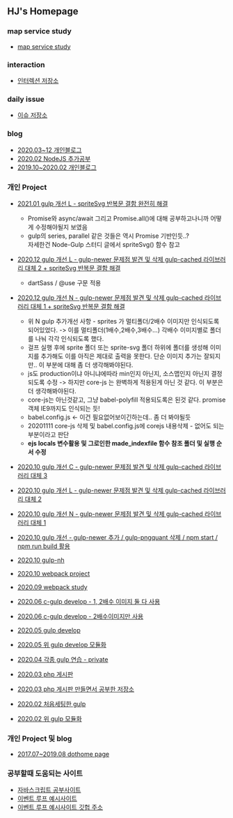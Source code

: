## HJ's Homepage

### map service study
* [map service study](https://github.com/hyungju-lee/map-service)

### interaction
* [인터렉션 저장소](https://github.com/hyungju-lee/hyungju-lee-interactions)

### daily issue
* [이슈 저장소](https://github.com/hyungju-lee/daily-issue)

### blog
* [2020.03~12 개인블로그](https://hyungju-lee.github.io/)  
* [2020.02 NodeJS 추가공부](https://hyungju-lee.github.io/nodejs/)  
* [2019.10~2020.02 개인블로그](https://hyungju-lee.github.io/prev-hyungju-lee-private/)  

### 개인 Project
* [2021.01 gulp 개선 L - spriteSvg 반복문 결함 완전히 해결](https://github.com/hyungju-lee/private-hj/tree/master/private/20210119_gulpdevelop)

    * Promise와 async/await 그리고 Promise.all()에 대해 공부하고나니까 어떻게 수정해야될지 보였음
    * gulp의 series, parallel 같은 것들은 역시 Promise 기반인듯..?  
      자세한건 Node-Gulp 스터디 글에서 spriteSvg() 함수 참고
  
* [2020.12 gulp 개선 L - gulp-newer 문제점 발견 및 삭제 gulp-cached 라이브러리 대체 2 + spriteSvg 반복문 결함 해결](https://github.com/hyungju-lee/private-hj/tree/master/private/20201106_gulpdevelop)

    * dartSass / @use 구문 적용
  
* [2020.12 gulp 개선 N - gulp-newer 문제점 발견 및 삭제 gulp-cached 라이브러리 대체 1 + spriteSvg 반복문 결함 해결](https://github.com/hyungju-lee/private-hj/tree/master/private/20201106_lifeshoppine)

    * 위 N gulp 추가개선 사항 - sprites 가 멀티폴더/2배수 이미지만 인식되도록 되어있었다. -> 이를 멀티폴더(1배수,2배수,3배수...) 각배수 이미지별로 폴더를 나눠 각각 인식되도록 했다.
    * 걸프 실행 후에 sprite 폴더 또는 sprite-svg 폴더 하위에 폴더를 생성해 이미지를 추가해도 이를 아직은 제대로 출력을 못한다. 단순 이미지 추가는 잘되지만.. 이 부분에 대해 좀 더 생각해봐야된다.
    * js도 production이냐 아니냐에따라 min인지 아닌지, 소스맵인지 아닌지 결정되도록 수정 -> 하지만 core-js 는 완벽하게 적용된게 아닌 것 같다. 이 부분은 더 생각해봐야된다.
    * core-js는 아닌것같고, 그냥 babel-polyfill 적용되도록은 된것 같다. promise 객체 IE9까지도 인식되는 듯!
    * babel.config.js <- 이건 필요없어보이긴하는데.. 좀 더 봐야될듯
    * 20201111 core-js 삭제 및 babel.config.js에 corejs 내용삭제 - 없어도 되는 부분이라고 판단
    * **ejs locals 변수활용 및 그로인한 made_indexfile 함수 참조 폴더 및 실행 순서 수정**

* [2020.10 gulp 개선 C - gulp-newer 문제점 발견 및 삭제 gulp-cached 라이브러리 대체 3](https://github.com/hyungju-lee/private-hj/tree/master/private/20201023_companygulpdevelop)  
* [2020.10 gulp 개선 L - gulp-newer 문제점 발견 및 삭제 gulp-cached 라이브러리 대체 2](https://github.com/hyungju-lee/private-hj/tree/master/private/20201022_gulpdevelop)  
* [2020.10 gulp 개선 N - gulp-newer 문제점 발견 및 삭제 gulp-cached 라이브러리 대체 1](https://github.com/hyungju-lee/private-hj/tree/master/private/life_shopping_201022)  
* [2020.10 gulp 개선 - gulp-newer 추가 / gulp-pngquant 삭제 / npm start / npm run build 활용](https://github.com/hyungju-lee/private-hj/tree/master/private/life_shopping_201021)  
* [2020.10 gulp-nh](https://github.com/hyungju-lee/private-hj/tree/master/private/gulp-nh)  
* [2020.10 webpack project](https://github.com/hyungju-lee/webpack-project)  
* [2020.09 webpack study](https://github.com/hyungju-lee/webpack)  
* [2020.06 c-gulp develop - 1, 2배수 이미지 둘 다 사용](https://github.com/hyungju-lee/private-hj/tree/master/private/company_gulp_v3)  
* [2020.06 c-gulp develop - 2배수이미지만 사용](https://github.com/hyungju-lee/private-hj/tree/master/private/company_gulp_v3_2x)  
* [2020.05 gulp develop](https://github.com/hyungju-lee/gulp-develop)  
* [2020.05 위 gulp develop 모듈화](https://github.com/hyungju-lee/gulp-develop-module)  
* [2020.04 각종 gulp 연습 - private](https://github.com/hyungju-lee/private-hj)  
* [2020.03 php 게시판](http://hyungju12.dothome.co.kr/wordpress/index.php)  
* [2020.03 php 게시판 만들면서 공부한 저장소](https://github.com/hyungju-lee/php)  
* [2020.02 처음세팅한 gulp](https://github.com/hyungju-lee/gulp-basic)  
* [2020.02 위 gulp 모듈화](https://github.com/hyungju-lee/gulp-refactoring)

### 개인 Project 및 blog
* [2017.07~2019.08 dothome page](http://hyungju12.dothome.co.kr/hide.html)  

### 공부할때 도움되는 사이트

* [자바스크립트 공부사이트](https://github.com/leonardomso/33-js-concepts)  
* [이벤트 루프 예시사이트](http://latentflip.com/loupe/?code=JC5vbignYnV0dG9uJywgJ2NsaWNrJywgZnVuY3Rpb24gb25DbGljaygpIHsKICAgIHNldFRpbWVvdXQoZnVuY3Rpb24gdGltZXIoKSB7CiAgICAgICAgY29uc29sZS5sb2coJ1lvdSBjbGlja2VkIHRoZSBidXR0b24hJyk7ICAgIAogICAgfSwgMjAwMCk7Cn0pOwoKY29uc29sZS5sb2coIkhpISIpOwoKc2V0VGltZW91dChmdW5jdGlvbiB0aW1lb3V0KCkgewogICAgY29uc29sZS5sb2coIkNsaWNrIHRoZSBidXR0b24hIik7Cn0sIDUwMDApOwoKY29uc29sZS5sb2coIldlbGNvbWUgdG8gbG91cGUuIik7!!!PGJ1dHRvbj5DbGljayBtZSE8L2J1dHRvbj4%3D)  
* [이벤트 루프 예시사이트 깃헙 주소](https://github.com/latentflip/loupe)  
